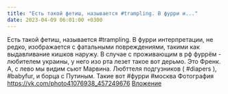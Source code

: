 ```yaml
---
title: "Есть такой фетиш, называется #trampling. В фурри и..."
date: 2023-04-09 06:01:00 +0300
---
```


Есть такой фетиш, называется #trampling. В фурри интерпретации, не редко, изображается с фатальными повреждениями, такими как выдавливание кишков наружу. В случае с проживающим в рф фуррём - любителем украины, у него изо рта лезет такое вот дерьмо.
Это Френк. А, с лево мы видим сьют Марвина. Любттеля подгузников ( #diapers ), #babyfur, и борца с Путиным.
Такие вот #фурри #москва
Фотография
<a class="vk-attach" href="https://vk.com/photo41076938_457249676">https://vk.com/photo41076938_457249676</a>
<a class="vk-attach" href="https://vk.com/photo41076938_457249676">Вложение</a>
